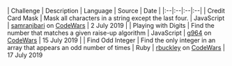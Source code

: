 | Challenge | Description | Language | Source | Date |
|:--|:--|:--|:--|
| Credit Card Mask | Mask all characters in a string except the last four. | JavaScript | [samranjbari](https://www.codewars.com/users/samranjbari) on [CodeWars](https://www.codewars.com/kata/5412509bd436bd33920011bc) | 2 July 2019 |
| Playing with Digits | Find the number that matches a given raise-up algorithm | JavaScript | [g964](https://www.codewars.com/users/g964) on [CodeWars](https://www.codewars.com/kata/playing-with-digits/javascript) | 15 July 2019 |
| Find Odd Integer | Find the only integer in an array that appears an odd number of times | Ruby | [rbuckley](https://www.codewars.com/users/rbuckley) on [CodeWars](https://www.codewars.com/kata/find-the-odd-int/ruby) | 17 July 2019